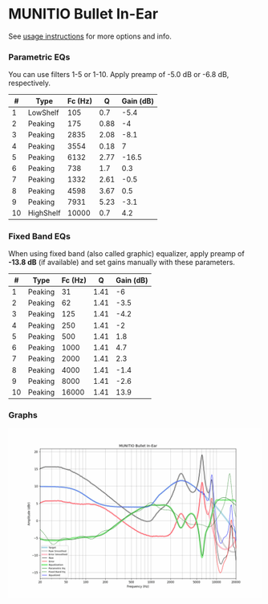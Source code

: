 # MUNITIO Bullet In-Ear
See [usage instructions](https://github.com/jaakkopasanen/AutoEq#usage) for more options and info.

### Parametric EQs
You can use filters 1-5 or 1-10. Apply preamp of -5.0 dB or -6.8 dB, respectively.

|   # | Type      |   Fc (Hz) |    Q |   Gain (dB) |
|-----|-----------|-----------|------|-------------|
|   1 | LowShelf  |       105 | 0.7  |        -5.4 |
|   2 | Peaking   |       175 | 0.88 |        -4   |
|   3 | Peaking   |      2835 | 2.08 |        -8.1 |
|   4 | Peaking   |      3554 | 0.18 |         7   |
|   5 | Peaking   |      6132 | 2.77 |       -16.5 |
|   6 | Peaking   |       738 | 1.7  |         0.3 |
|   7 | Peaking   |      1332 | 2.61 |        -0.5 |
|   8 | Peaking   |      4598 | 3.67 |         0.5 |
|   9 | Peaking   |      7931 | 5.23 |        -3.1 |
|  10 | HighShelf |     10000 | 0.7  |         4.2 |

### Fixed Band EQs
When using fixed band (also called graphic) equalizer, apply preamp of **-13.8 dB** (if available) and set gains manually with these parameters.

|   # | Type    |   Fc (Hz) |    Q |   Gain (dB) |
|-----|---------|-----------|------|-------------|
|   1 | Peaking |        31 | 1.41 |        -6   |
|   2 | Peaking |        62 | 1.41 |        -3.5 |
|   3 | Peaking |       125 | 1.41 |        -4.2 |
|   4 | Peaking |       250 | 1.41 |        -2   |
|   5 | Peaking |       500 | 1.41 |         1.8 |
|   6 | Peaking |      1000 | 1.41 |         4.7 |
|   7 | Peaking |      2000 | 1.41 |         2.3 |
|   8 | Peaking |      4000 | 1.41 |        -1.4 |
|   9 | Peaking |      8000 | 1.41 |        -2.6 |
|  10 | Peaking |     16000 | 1.41 |        13.9 |

### Graphs
![](./MUNITIO%20Bullet%20In-Ear.png)
